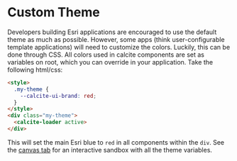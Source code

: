# Custom Theme

Developers building Esri applications are encouraged to use the default theme as much as possible. However, some apps (think user-configurable template applications) will need to customize the colors. Luckily, this can be done through CSS. All colors used in calcite components are set as variables on root, which you can override in your application. Take the following html/css:

```html
<style>
  .my-theme {
    --calcite-ui-brand: red;
  }
</style>
<div class="my-theme">
  <calcite-loader active>
</div>
```

This will set the main Esri blue to `red` in all components within the `div`. See the [canvas tab](/canvas/overview-custom-theme--interactive-example) for an interactive sandbox with all the theme variables.
